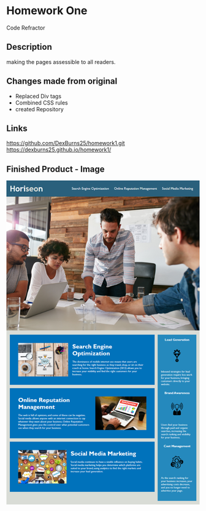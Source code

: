 # Homework One

Code Refractor

## Description 
making the pages assessible to all readers. 


## Changes made from original
* Replaced Div tags  
* Combined CSS rules
* created Repository



## Links
https://github.com/DexBurns25/homework1.git
https://dexburns25.github.io/homework1/

## Finished Product - Image
![Horiseon](https://github.com/DexBurns25/homework1/blob/master/horiseon.png)
